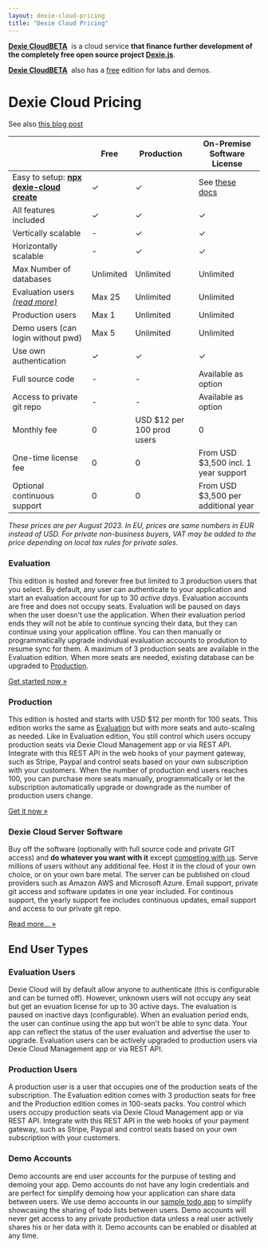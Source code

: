 ```yaml
---
layout: dexie-cloud-pricing
title: "Dexie Cloud Pricing"
---
```


**[Dexie Cloud](/cloud/)**<a href="/cloud/" class="beta" style="font-weight: bold;">BETA</a>&nbsp; is a cloud service **that finance further development of the completely free open source project [Dexie.js](https://github.com/dexie/Dexie.js)**.

**[Dexie Cloud](/cloud/)**<a href="/cloud/" class="beta" style="font-weight: bold;">BETA</a>&nbsp; also has a [free](#evaluation) edition for labs and demos.

# Dexie Cloud Pricing

See also [this blog post](https://medium.com/dexie-js/dexie-cloud-subscription-model-cbf9a709ce7)

|                                                                                                                                             | Free      | Production &nbsp;          | On-Premise Software License             |
| ------------------------------------------------------------------------------------------------------------------------------------------- | --------- | -------------------------- | --------------------------------------- |
| Easy to setup: **[npx dexie-cloud create](/cloud/#getting-started)**                                                                        | &#10003;  | &#10003;                   | See [these docs](docs/premium-software) |
| All features included                                                                                                                       | &#10003;  | &#10003;                   | &#10003;                                |
| Vertically scalable                                                                                                                         | -         | &#10003;                   | &#10003;                                |
| Horizontally scalable                                                                                                                       | -         | &#10003;                   | &#10003;                                |
| Max Number of databases                                                                                                                     | Unlimited | Unlimited                  | Unlimited                               |
| Evaluation users <a href="https://medium.com/dexie-js/dexie-cloud-subscription-model-cbf9a709ce7#768b" target="blog"><i>(read more)</i></a> | Max 25    | Unlimited                  | Unlimited                               |
| Production users                                                                                                                             | Max 1     | Unlimited                  | Unlimited                               |
| Demo users (can login without pwd)                                                                                                          | Max 5     | Unlimited                  | Unlimited                               |
| Use own authentication                                                                                                                      | &#10003;  | &#10003;                   | &#10003;                                |
| Full source code                                                                                                                            | -         | -                          | Available as option                     |
| Access to private git repo                                                                                                                  | -         | -                          | Available as option                     |
| Monthly fee                                                                                                                                 | 0         | USD $12 per 100 prod users | 0                                       |
| One-time license fee                                                                                                                        | 0         | 0                          | From USD $3,500 incl. 1 year support    |
| Optional continuous support                                                                                                                  | 0         | 0                          | From USD $3,500 per additional year     |

_These prices are per August 2023. In EU, prices are same numbers in EUR instead of USD. For private non-business buyers, VAT may be added to the price depending on local tax rules for private sales._

### Evaluation

This edition is hosted and forever free but limited to 3 production users that you select. By default, any user can authenticate to your application and start an evaluation account for up to 30 *active days*. Evaluation accounts are free and does not occupy seats. Evaluation will be paused on days when the user doesn't use the application. When their evaluation period ends they will not be able to continue syncing their data, but they can continue using your application offline. You can then manually or programmatically upgrade individual evaluation accounts to prodution to resume sync for them. A maximum of 3 production seats are available in the Evaluation edition. When more seats are needed, existing database can be upgraded to [Production](#production).

<a class='btn btn-success' href='/cloud/#getting-started' role='button'>Get started now &raquo;</a>

### Production

This edition is hosted and starts with USD \$12 per month for 100 seats. This edition works the same as [Evaluation](#evaluation) but with more seats and auto-scaling as needed. Like in Evaluation edition, You still control which users occupy production seats via Dexie Cloud Management app or via REST API. Integrate with this REST API in the web hooks of your payment gateway, such as Stripe, Paypal and control seats based on your own subscription with your customers. When the number of production end users reaches 100, you can purchase more seats manually, programmatically or let the subscription automatically upgrade or downgrade as the number of production users change.

<a class='btn btn-success' href='/cloud/purchase/production' role='button'>Get it now &raquo;</a>

### Dexie Cloud Server Software

Buy off the software (optionally with full source code and private GIT access) and **do whatever you want with it** except [competing with us](server-software-license-terms). Serve millions of users without any additional fee. Host it in the cloud of your own choice, or on your own bare metal. The server can be published on cloud providers such as Amazon AWS and Microsoft Azure. Email support, private git access and software updates in one year included. For continous support, the yearly support fee includes continuous updates, email support and access to our private git repo.

<a class='btn btn-primary' href='/cloud/docs/premium-software' role='button'>Read more... &raquo;</a>

<!-- <a class='btn btn-success' href='/cloud/purchase/software' role='button'>Get it now &raquo;</a> -->


## End User Types

### Evaluation Users

Dexie Cloud will by default allow anyone to authenticate (this is configurable and can be turned off). However, unknown users will not occupy any seat but get an evuation license for up to 30 active days. The evaluation is paused on inactive days (configurable). When an evaluation period ends, the user can continue using the app but won't be able to sync data. Your app can reflect the status of the user evaluation and advertise the user to upgrade. Evaluation users can be actively upgraded to production users via Dexie Cloud Management app or via REST API.

### Production Users

A production user is a user that occupies one of the production seats of the subscription. The Evaluation edition comes with 3 production seats for free and the Production edition comes in 100-seats packs. You control which users occupy production seats via Dexie Cloud Management app or via REST API. Integrate with this REST API in the web hooks of your payment gateway, such as Stripe, Paypal and control seats based on your own subscription with your customers.

### Demo Accounts

Demo accounts are end user accounts for the purpuse of testing and demoing your app. Demo accounts do not have any login credentials and are perfect for simplify demoing how your application can share data between users. We use demo accounts in our [sample todo app](https://dexie.github.io/Dexie.js/dexie-cloud-todo-app/) to simplify showcasing the sharing of todo lists between users. Demo accounts will never get access to any private production data unless a real user actively shares his or her data with it. Demo accounts can be enabled or disabled at any time.


<br/><br/><br/><br/><br/><br/><br/><br/><br/><br/><br/><br/><br/><br/>
